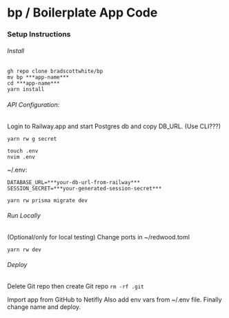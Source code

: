 # bp / Boilerplate App Code

### Setup Instructions

###### Install
```
gh repo clone bradscottwhite/bp
mv bp ***app-name***
cd ***app-name***
yarn install
```

###### API Configuration:
Login to Railway.app and start Postgres db and copy DB_URL. (Use CLI???)
```
yarn rw g secret

touch .env
nvim .env
```
~/.env:
```
DATABASE_URL=***your-db-url-from-railway***
SESSION_SECRET=***your-generated-session-secret***
```

```
yarn rw prisma migrate dev
```

###### Run Locally

(Optional/only for local testing)
Change ports in ~/redwood.toml

```
yarn rw dev
```

###### Deploy
Delete Git repo then create Git repo
``` rm -rf .git ```

Import app from GitHub to Netifly
Also add env vars from ~/.env file.
Finally change name and deploy.

